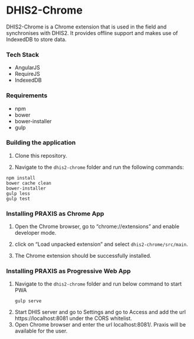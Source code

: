 DHIS2-Chrome
============

DHIS2-Chrome is a Chrome extension that is used in the field and synchronises with DHIS2. It provides offline support and makes use of IndexedDB to store data.

### Tech Stack
- AngularJS
- RequireJS
- IndexedDB

### Requirements
- npm
- bower
- bower-installer
- gulp

### Building the application

1. Clone this repository.

1. Navigate to the `dhis2-chrome` folder and run the following commands:
  ```
  npm install
  bower cache clean
  bower-installer
  gulp less
  gulp test
  ```

### Installing PRAXIS as Chrome App

1. Open the Chrome browser, go to “chrome://extensions” and enable developer mode.

1. click on “Load unpacked extension” and select `dhis2-chrome/src/main`.

1. The Chrome extension should be successfully installed.


### Installing PRAXIS as Progressive Web App

1. Navigate to the `dhis2-chrome` folder and run below command to start PWA
    ```
    gulp serve
    ```
2. Start DHIS server and go to Settings and go to Access and add the url https://localhost:8081 under the CORS whitelist.
2. Open Chrome browser and enter the url localhost:8081/. Praxis will be available for the user.